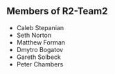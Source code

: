 ## Members of R2-Team2

- Caleb Stepanian
- Seth Norton
- Matthew Forman
- Dmytro Bogatov
- Gareth Solbeck
- Peter Chambers
